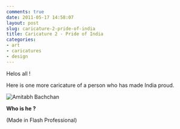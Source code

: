 ```yaml
---
comments: true
date: 2011-05-17 14:58:07
layout: post
slug: caricature-2-pride-of-india
title: Caricature 2 - Pride of India
categories:
- art
- caricatures
- design
---
```


Helos all !

Here is one more caricature of a person who has made India proud.

<img src="/images/amitabh1.png" alt="Amitabh Bachchan" title="Hainnnnnnnnnnn!" />

**Who is he ?**


(Made in Flash Professional)

